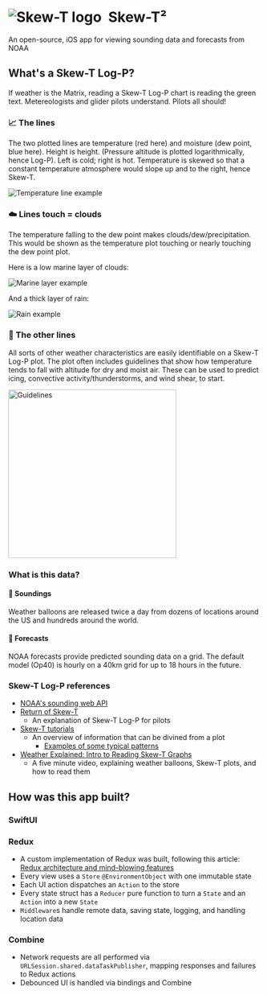 # <img alt="Skew-T logo" align="top" src="https://github.com/jasonn85/Skewt/assets/1328743/760196b8-aa6d-4457-8b9b-b75fa8d3e4a6">&nbsp; Skew-T²
An open-source, iOS app for viewing sounding data and forecasts from NOAA

## What's a Skew-T Log-P?
If weather is the Matrix, reading a Skew-T Log-P chart is reading the green text. Metereologists and glider pilots understand. Pilots all should!

### 📈 The lines
The two plotted lines are temperature (red here) and moisture (dew point, blue here). Height is height. (Pressure altitude is plotted logarithmically, hence Log-P). Left is cold; right is hot. Temperature is skewed so that a constant temperature atmosphere would slope up and to the right, hence Skew-T.

![Temperature line example](https://github.com/jasonn85/Skewt/assets/1328743/6850b742-454c-4136-a622-03358a4926e9)

### ☁️ Lines touch = clouds
The temperature falling to the dew point makes clouds/dew/precipitation. This would be shown as the temperature plot touching or nearly touching the dew point plot.

Here is a low marine layer of clouds:

![Marine layer example](https://github.com/jasonn85/Skewt/assets/1328743/6c600bd6-c5ca-4d87-ba60-4afcf61f06a7)

And a thick layer of rain:

![Rain example](https://github.com/jasonn85/Skewt/assets/1328743/56197b7e-c610-4e40-89a1-ad503917c3bb)


### 📐 The other lines
All sorts of other weather characteristics are easily identifiable on a Skew-T Log-P plot. The plot often includes guidelines that show how temperature tends to fall with altitude for dry and moist air. These can be used to predict icing, convective activity/thunderstorms, and wind shear, to start.

<img width="335" alt="Guidelines" src="https://github.com/jasonn85/Skewt/assets/1328743/12f436fc-1131-4fa0-9b48-c4415c6de4ea">

### What is this data?
#### 🎈 Soundings
Weather balloons are released twice a day from dozens of locations around the US and hundreds around the world.

#### 🧮 Forecasts
NOAA forecasts provide predicted sounding data on a grid. The default model (Op40) is hourly on a 40km grid for up to 18 hours in the future.

### Skew-T Log-P references
- [NOAA's sounding web API](https://rucsoundings.noaa.gov/)
- [Return of Skew-T](https://www.ifr-magazine.com/training-sims/return-of-skew-t/)
    - An explanation of Skew-T Log-P for pilots
- [Skew-T tutorials](https://www.weather.gov/source/zhu/ZHU_Training_Page/convective_parameters/skewt/skewtinfo.html)
    - An overview of information that can be divined from a plot
        - [Examples of some typical patterns](https://www.weather.gov/source/zhu/ZHU_Training_Page/convective_parameters/skewt/skewtinfo.html#SKEW3)
- [Weather Explained: Intro to Reading Skew-T Graphs](https://youtu.be/1lJ9Kaieoco)
    - A five minute video, explaining weather balloons, Skew-T plots, and how to read them
	

## How was this app built?
### SwiftUI

### Redux
- A custom implementation of Redux was built, following this article: [Redux architecture and mind-blowing features](https://wojciechkulik.pl/ios/redux-architecture-and-mind-blowing-features)
- Every view uses a `Store` `@EnvironmentObject` with one immutable state
- Each UI action dispatches an `Action` to the store
- Every state struct has a `Reducer` pure function to turn a `State` and an `Action` into a new `State`
- `Middleware`s handle remote data, saving state, logging, and handling location data

### Combine
- Network requests are all performed via `URLSession.shared.dataTaskPublisher`, mapping responses and failures to Redux actions
- Debounced UI is handled via bindings and Combine

